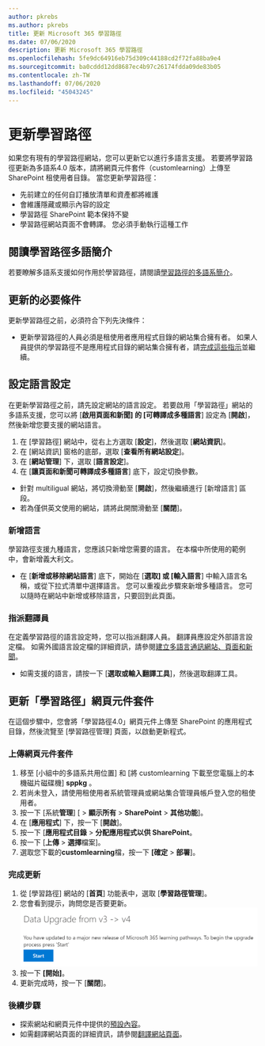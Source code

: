```yaml
---
author: pkrebs
ms.author: pkrebs
title: 更新 Microsoft 365 學習路徑
ms.date: 07/06/2020
description: 更新 Microsoft 365 學習路徑
ms.openlocfilehash: 5fe9dc64916eb75d309c44188cd2f72fa88ba9e4
ms.sourcegitcommit: ba0cddd12dd8687ec4b97c26174fdda09de83b05
ms.contentlocale: zh-TW
ms.lasthandoff: 07/06/2020
ms.locfileid: "45043245"
---
```

# <a name="update-learning-pathways"></a>更新學習路徑
如果您有現有的學習路徑網站，您可以更新它以進行多語言支援。 若要將學習路徑更新為多語系4.0 版本，請將網頁元件套件（customlearning）上傳至 SharePoint 租使用者目錄。 當您更新學習路徑：  

- 先前建立的任何自訂播放清單和資產都將維護
- 會維護隱藏或顯示內容的設定
- 學習路徑 SharePoint 範本保持不變
- 學習路徑網站頁面不會轉譯。 您必須手動執行這種工作

## <a name="read-the-learning-pathways-multilingual-overview"></a>閱讀學習路徑多語簡介
若要瞭解多語系支援如何作用於學習路徑，請閱讀[學習路徑的多語系簡介](custom_overview.md)。 

## <a name="prerequisites-to-update"></a>更新的必要條件
更新學習路徑之前，必須符合下列先決條件：
- 更新學習路徑的人員必須是租使用者應用程式目錄的網站集合擁有者。 如果人員提供的學習路徑不是應用程式目錄的網站集合擁有者，請[完成這些指示](addappadmin.md)並繼續。 

## <a name="set-language-settings"></a>設定語言設定 
在更新學習路徑之前，請先設定網站的語言設定。 若要啟用「學習路徑」網站的多語系支援，您可以將 [**啟用頁面和新聞] 的 [可轉譯成多種語言**] 設定為 [**開啟**]，然後新增您要支援的網站語言。
1.  在 [學習路徑] 網站中，從右上方選取 [**設定**]，然後選取 [**網站資訊**]。
2.  在 [網站資訊] 窗格的底部，選取 [**查看所有網站設定**]。
3.  在 [**網站管理**] 下，選取 [**語言設定**]。
4.  在 [**讓頁面和新聞可轉譯成多種語言**] 底下，設定切換參數。 
- 針對 multiligual 網站，將切換滑動至 [**開啟**]，然後繼續進行 [新增語言] 區段。 
- 若為僅供英文使用的網站，請將此開關滑動至 [**關閉**]。

### <a name="add-languages"></a>新增語言
學習路徑支援九種語言，您應該只新增您需要的語言。 在本檔中所使用的範例中，會新增義大利文。 
- 在 [**新增或移除網站語言**] 底下，開始在 [**選取] 或 [輸入語言**] 中輸入語言名稱，或從下拉式清單中選擇語言。 您可以重複此步驟來新增多種語言。 您可以隨時在網站中新增或移除語言，只要回到此頁面。
 
### <a name="assign-translators"></a>指派翻譯員
在定義學習路徑的語言設定時，您可以指派翻譯人員。 翻譯員應設定外部語言設定檔。 如需外國語言設定檔的詳細資訊，請參閱[建立多語言通訊網站、頁面和新聞](https://support.office.com/article/2bb7d610-5453-41c6-a0e8-6f40b3ed750c)。  
- 如需支援的語言，請按一下 [**選取或輸入翻譯工具**]，然後選取翻譯工具。 

## <a name="update-the-learning-pathways-web-part-package"></a>更新「學習路徑」網頁元件套件
在這個步驟中，您會將「學習路徑4.0」網頁元件上傳至 SharePoint 的應用程式目錄，然後流覽至 [學習路徑管理] 頁面，以啟動更新程式。

### <a name="upload-the-web-part-package"></a>上傳網頁元件套件
1.  移至 [小組中的多語系共用位置] 和 [將 customlearning 下載至您電腦上的本機磁片磁碟機] **sppkg** 。 
2.  若尚未登入，請使用租使用者系統管理員或網站集合管理員帳戶登入您的租使用者。 
3.  按一下 [系統**管理**] [  >  **顯示所有**  >  **SharePoint**  >  **其他功能**]。 
4.  在 [**應用程式**] 下，按一下 [**開啟**]。 
5.  按一下 [**應用程式目錄**  >  **分配應用程式以供 SharePoint**。 
6.  按一下 [**上傳**  >  **選擇**檔案]。 
7.  選取您下載的**customlearning**檔，按一下 **[確定**  >  **部署**]。 

### <a name="complete-the-update"></a>完成更新
1.  從 [學習路徑] 網站的 [**首頁**] 功能表中，選取 [**學習路徑管理**]。 
2.  您會看到提示，詢問您是否要更新。 
![custom_update_adminprompt_ml.png](media/custom_update_adminprompt_ml.png)
3.  按一下 **[開始]**。 
4. 更新完成時，按一下 [**關閉**]。 

### <a name="next-steps"></a>後續步驟
- 探索網站和網頁元件中提供的[預設內容](custom_exploresite.md)。
- 如需翻譯網站頁面的詳細資訊，請參閱[翻譯網站頁面](custom_translate_page_ml.md)。 

